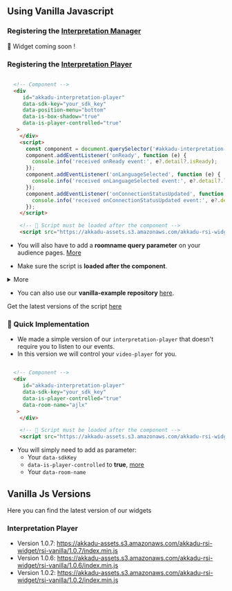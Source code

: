## Using Vanilla Javascript

### Registering the [Interpretation Manager](/interpretation-manager/index.html)

🚀 Widget coming soon !


### Registering the [Interpretation Player](/interpretation-player/index.html)

```html

  <!-- Component -->
  <div 
     id="akkadu-interpretation-player" 
     data-sdk-key="your_sdk_key" 
     data-position-menu="bottom" 
     data-is-box-shadow="true"
     data-is-player-controlled="true"
   >
    </div> 
    <script>
      const component = document.querySelector('#akkadu-interpretation-player')
      component.addEventListener('onReady', function (e) { 
        console.info('received onReady event:', e?.detail?.isReady);
      });
      component.addEventListener('onLanguageSelected', function (e) { 
        console.info('received onLanguageSelected event:', e?.detail?.languageSelected);
      });
      component.addEventListener('onConnectionStatusUpdated', function (e) { 
        console.info('received onConnectionStatusUpdated event:', e?.detail?.connection);
      });
    </script>

    <!-- 🚨 Script must be loaded after the component -->
    <script src="https://akkadu-assets.s3.amazonaws.com/akkadu-rsi-widget/rsi-vanilla/1.0.7/index.min.js" ></script>


```

* You will also have to add a **roomname query parameter** on your audience pages. [More](/interpretation-player/roomname.md)

* Make sure the script is **loaded after the component**.

<details>
  <summary>More</summary>

  * You can either put the script at the end of your page before the `body tag`

  Or you can add a the listener `load` and add the script once the page is fully loaded : 

  ```html
  <script>
      window.addEventListener('load', function () {
        var s = document.createElement("script");
        s.type = "text/javascript";
        s.src= 'https://akkadu-assets.s3.amazonaws.com/akkadu-rsi-widget/rsi-vanilla/1.0.7/index.min.js'
        document.head.appendChild(s);
      })
    </script> 
  ```
</details>


* You can also use our **vanilla-example repository** [here](https://github.com/Akkadu/rsi-widgets/tree/main/packages/rsi-vanilla-example).


Get the latest versions of the script [here](/vanilla-js/versions.html)



### 🚀 Quick Implementation

* We made a simple version of our `interpretation-player` that doesn't require you to listen to our events.
* In this version we will control your `video-player` for you.


```html

  <!-- Component -->
  <div 
     id="akkadu-interpretation-player" 
     data-sdk-key="your_sdk_key" 
     data-is-player-controlled="true"
     data-room-name="ajlx"
   >
    </div> 

    <!-- 🚨 Script must be loaded after the component -->
    <script src="https://akkadu-assets.s3.amazonaws.com/akkadu-rsi-widget/rsi-vanilla/1.0.7/index.min.js" ></script>


```

* You will simply need to add as parameter:
  * Your `data-sdkKey`
  * `data-is-player-controlled` to **true**, [more](/interpretation-player/props.html)
  * Your `data-room-name` 



## Vanilla Js Versions
Here you can find the latest version of our widgets

### Interpretation Player

 - Version 1.0.7: https://akkadu-assets.s3.amazonaws.com/akkadu-rsi-widget/rsi-vanilla/1.0.7/index.min.js
 - Version 1.0.6: https://akkadu-assets.s3.amazonaws.com/akkadu-rsi-widget/rsi-vanilla/1.0.6/index.min.js 
 - Version 1.0.2: https://akkadu-assets.s3.amazonaws.com/akkadu-rsi-widget/rsi-vanilla/1.0.2/index.min.js 
